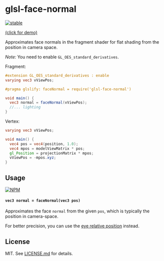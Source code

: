 # glsl-face-normal

[![stable](http://badges.github.io/stability-badges/dist/stable.svg)](http://github.com/badges/stability-badges)

[(click for demo)](http://stack.gl/glsl-face-normal/)

<!-- iframe: http://stack.gl/glsl-face-normal/ -->

Approximates face normals in the fragment shader for flat shading from the position in camera space.

*Note:* You need to enable `GL_OES_standard_derivatives`.

Fragment:

```glsl
#extension GL_OES_standard_derivatives : enable
varying vec3 vViewPos;

#pragma glslify: faceNormal = require('glsl-face-normal')

void main() {
  vec3 normal = faceNormal(vViewPos);
  //... lighting
}
```

Vertex: 

```glsl
varying vec3 vViewPos;

void main() {
  vec4 pos = vec4(position, 1.0);
  vec4 mpos = modelViewMatrix * pos;
  gl_Position = projectionMatrix * mpos;
  vViewPos = -mpos.xyz;
}
```

## Usage

[![NPM](https://nodei.co/npm/glsl-face-normal.png)](https://nodei.co/npm/glsl-face-normal/)

#### `vec3 normal = faceNormal(vec3 pos)`

Approximates the face `normal` from the given `pos`, which is typically the position in camera-space.

For better precision, you can use the [eye relative position](http://www.enkisoftware.com/devlogpost-20150131-1-Normal_generation_in_the_pixel_shader.html) instead.

## License

MIT. See [LICENSE.md](http://github.com/stackgl/glsl-face-normal/blob/master/LICENSE.md) for details.
